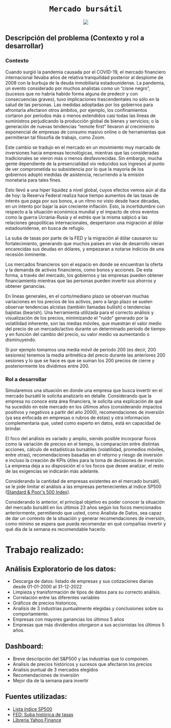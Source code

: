 

 
# <h1 align="center">**`Mercado bursátil`**</h1>

<p align='center'>
<img src ="https://qph.cf2.quoracdn.net/main-qimg-c5ca4f69c5efd4e7d081800d181bc480-lq">
<p>


## **Descripción del problema (Contexto y rol a desarrollar)**

### **Contexto**

Cuando surgió la pandemia causada por el COVID-19, el mercado financiero internacional llevaba años de relativa tranquilidad posterior al desplome de 2008 con la burbuja de la deuda inmobiliaria estadounidense. La pandemia, un evento considerado por muchos analistas como un “cisne negro”, (sucesos que no habría habido forma alguna de predecir y con consecuencias graves), tuvo implicaciones trascendentales no sólo en la salud de las personas. 
Las medidas adoptadas por los gobiernos para afrontarla afectaron otros ámbitos, por ejemplo, los confinamientos cortaron por períodos más o menos extendidos casi todas las líneas de suministros perjudicando la producción global de bienes y servicios; o la generación de nuevas tendencias “remote first” llevaron al crecimiento exponencial de empresas de consumo masivo online o de herramientas que permitieran tal filosofía de trabajo, como Zoom. 
  
Este cambio se tradujo en el mercado en un movimiento muy marcado de inversiones hacia empresas tecnológicas, mientras que las consideradas tradicionales se vieron más o menos desfavorecidas. Sin embargo, mucha gente dependiente de la presencialidad vio reducidos sus ingresos al punto de ver comprometida su subsistencia por lo que la mayoría de los gobiernos adoptó medidas de asistencia, recurriendo a la emisión monetaria para tales fines. 

Esto llevó a una hiper liquidez a nivel global, cuyos efectos vemos aún al día de hoy: la Reserva Federal realiza hace tiempo aumentos de las tasas de interés que paga por sus bonos, a un ritmo no visto desde hace décadas, en un intento por bajar la aún creciente inflación. Esto, la incertidumbre con respecto a la situación económica mundial y el impacto de otros eventos como la guerra Ucrania-Rusia y el estrés que la misma salpicó a las relaciones geopolíticas internacionales, despertaron una migración al dólar estadounidense, en busca de refugio.

La suba de tasas por parte de la FED y la migración al dólar causaron su fortalecimiento, generando que muchos países en vías de desarrollo vieran encarecidas sus deudas en dólares, y empezaran a notarse indicios de una recesión inminente. 

Los mercados financieros son el espacio en donde se encuentran la oferta y la demanda de activos financieros, como bonos y acciones. De esta forma, a través del mercado, los gobiernos y las empresas pueden obtener financiamiento mientras que las personas pueden invertir sus ahorros y obtener ganancias.

En líneas generales, en el corto/mediano plazo se observan muchas variaciones en los precios de los activos, pero a largo plazo se suelen observar tendencias alcistas (también llamadas bullish) o tendencias bajistas (bearish). Una herramienta utilizada para el correcto análisis y visualización de los precios, minimizando el “ruido” generado por la volatilidad inherente, son las medias móviles, que muestran el valor medio del precio de un mercado/activo durante un determinado período de tiempo y en función del cambio del precio, su valor medio va aumentando o disminuyendo.

Si por ejemplo tomamos una media móvil de periodo 200 (es decir, 200 sesiones) tenemos la media aritmética del precio durante las anteriores 200 sesiones y lo que se hace es que se suman los 200 precios de cierre y posteriormente los dividimos entre 200.

 
### Rol a desarrollar

Simularemos una situación en donde una empresa que busca invertir en el mercado bursátil le solicita analizarlo en detalle. Considerando que la empresa no conoce esta área financiera, le solicita una explicación de qué ha sucedido en este mercado en los últimos años (considerando impactos positivos y negativos a partir del año 2000), recomendaciones de inversión (ya sea enfocada en empresas o rubros de éstas) y otra información complementaria que, usted como experto en datos, está en capacidad de brindar. 

El foco del análisis es variado y amplio, siendo posible incorporar focos como la variación de precios en el tiempo, la comparación entre distintas acciones, cálculo de estadísticas bursátiles (volatilidad, promedios móviles, entre otras), recomendaciones basadas en el retorno y riesgo de inversión e incluso la creación de KPIs útiles para la toma de decisiones de inversión. La empresa deja a su disposición el o los focos que desee analizar, el resto de las exigencias se indicarán más adelante.

Considerando la cantidad de empresas existentes en el mercado bursátil, se le pide limitar el análisis a las empresas pertenecientes al índice SP500 ([Standard & Poor's 500 Index](https://www.google.com/url?q=https://en.wikipedia.org/wiki/List_of_S%2526P_500_companies&sa=D&source=docs&ust=1676566032938438&usg=AOvVaw3J6gZYtEH8xJABTCf0pYqO)).

Considerando lo anterior, el principal objetivo es poder conocer la situación del mercado bursátil en los últimos 23 años según los focos mencionados anteriormente, permitiendo que usted, como Analista de Datos, sea capaz de dar un contexto de la situación y generar recomendaciones de inversión, como mínimo se espera que pueda recomendar en qué compañías invertir y qué día de la semana es recomendable hacerlo.


# Trabajo realizado:

## Análisis Exploratorio de los datos:
- Descarga de datos: listado de empresas y sus cotizaciones diarias desde 01-01-2000 al 31-12-2022
- Limpieza y transformación de tipos de datos para su correcto análisis.
- Correlación entre las diferentes variables
- Gráficos de precios historicos, 
- Analisis de 3 industrias puntualmente elegidas y conclusiones sobre su comportamiento.
- Empresas con mayores ganancias los últimos 5 años
- Empresas que más dividendos otorgaron a sus accionistas los últimos 5 años.
 
  
## Dashboard:
- Breve descripción del S&P500 y las industrias que lo componen.
- Analisis de precios históricos y sucesos que afectaron los precios
- Analisis puntual de 3 mercados elegidos
- Recomendaciones de inversión
- Mejor día de la semana para invertir
  

## Fuentes utilizadas:
- [Lista índice SP500](https://www.google.com/url?q=https://en.wikipedia.org/wiki/List_of_S%2526P_500_companies&sa=D&source=docs&ust=1676566032938438&usg=AOvVaw3J6gZYtEH8xJABTCf0pYqO)
- [FED: Suba histórica de tasas](https://cnnespanol.cnn.com/2022/07/27/fed-tasas-interes-reserva-federal-aumento-trax/)
- [Libreria Yahoo Finance](https://pypi.org/project/yfinance/)



